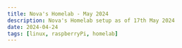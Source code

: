 ```yaml
---
title: Nova's Homelab - May 2024
description: Nova's Homelab setup as of 17th May 2024
date: 2024-04-24
tags: [linux, raspberryPi, homelab]
---
```

<!--stackedit_data:
eyJoaXN0b3J5IjpbMTEyNzkyODUxN119
-->